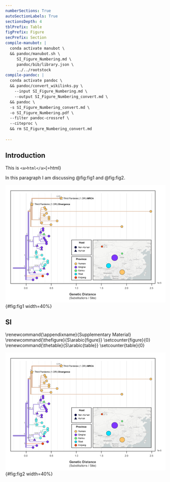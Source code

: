 ```yaml
---
numberSections: True
autoSectionLabels: True
sectionsDepth: 4
tblPrefix: Table
figPrefix: Figure
secPrefix: Section
compile-manubot: |
  conda activate manubot \
  && pandoc/manubot.sh \
     SI_Figure_Numbering.md \
     pandoc/bib/library.json \
     ../../rootstock
compile-pandoc: |
  conda activate pandoc \
  && pandoc/convert_wikilinks.py \
    --input SI_Figure_Numbering.md \
    --output SI_Figure_Numbering_convert.md \
  && pandoc \
  -s SI_Figure_Numbering_convert.md \
  -o SI_Figure_Numbering.pdf \
  --filter pandoc-crossref \
  --citeproc \
  && rm SI_Figure_Numbering_convert.md

---
```


## Introduction

This is `<a>html</a>`{=html}

In this paragraph I am discussing @fig:fig1 and @fig:fig2.

![Caption](https://raw.githubusercontent.com/ktmeaton/plague-phylogeography-projects/e0fa46716/main/auspice/all/chromosome/full/filter5/ml/divtree_1.IN_province.png){#fig:fig1 width=40%}

## SI

\renewcommand{\appendixname}{Supplementary Material}
\renewcommand{\thefigure}{S\arabic{figure}} \setcounter{figure}{0}
\renewcommand{\thetable}{S\arabic{table}} \setcounter{table}{0}


![Caption](https://raw.githubusercontent.com/ktmeaton/plague-phylogeography-projects/e0fa46716/main/auspice/all/chromosome/full/filter5/ml/divtree_1.IN_province.png){#fig:fig2 width=40%}
